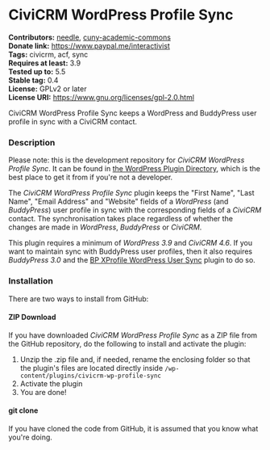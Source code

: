 CiviCRM WordPress Profile Sync
==============================

**Contributors:** [needle](https://profiles.wordpress.org/needle/), [cuny-academic-commons](https://profiles.wordpress.org/cuny-academic-commons/)<br/>
**Donate link:** https://www.paypal.me/interactivist<br/>
**Tags:** civicrm, acf, sync<br/>
**Requires at least:** 3.9<br/>
**Tested up to:** 5.5<br/>
**Stable tag:** 0.4<br/>
**License:** GPLv2 or later<br/>
**License URI:** https://www.gnu.org/licenses/gpl-2.0.html

CiviCRM WordPress Profile Sync keeps a WordPress and BuddyPress user profile in sync with a CiviCRM contact.

### Description

Please note: this is the development repository for *CiviCRM WordPress Profile Sync*. It can be found in [the WordPress Plugin Directory](https://wordpress.org/plugins/civicrm-wp-profile-sync/), which is the best place to get it from if you're not a developer.

The *CiviCRM WordPress Profile Sync* plugin keeps the "First Name", "Last Name", "Email Address" and "Website" fields of a *WordPress* (and *BuddyPress*) user profile in sync with the corresponding fields of a *CiviCRM* contact. The synchronisation takes place regardless of whether the changes are made in *WordPress*, *BuddyPress* or *CiviCRM*.

This plugin requires a minimum of *WordPress 3.9* and *CiviCRM 4.6*. If you want to maintain sync with BuddyPress user profiles, then it also requires *BuddyPress 3.0* and the [BP XProfile WordPress User Sync](https://wordpress.org/plugins/bp-xprofile-wp-user-sync/) plugin to do so.

### Installation

There are two ways to install from GitHub:

#### ZIP Download

If you have downloaded *CiviCRM WordPress Profile Sync* as a ZIP file from the GitHub repository, do the following to install and activate the plugin:

1. Unzip the .zip file and, if needed, rename the enclosing folder so that the plugin's files are located directly inside `/wp-content/plugins/civicrm-wp-profile-sync`
2. Activate the plugin
3. You are done!

#### git clone

If you have cloned the code from GitHub, it is assumed that you know what you're doing.
